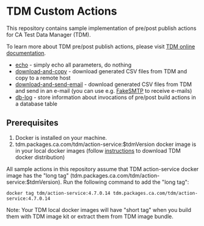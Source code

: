 # TDM Custom Actions

This repository contains sample implementation of pre/post publish actions for CA Test Data Manager (TDM).

To learn more about TDM pre/post publish actions, please visit 
[TDM online documentation](https://docops.ca.com/ca-test-data-manager/4-7/en/ca-test-data-manager-portal-in-linux/tdm-rest-actionservice-container).

   * [echo](echo/README.md) - simply echo all parameters, do nothing
   * [download-and-copy](download-and-copy/README.md) - download generated CSV files from TDM and copy to a remote host
   * [download-and-send-email](download-and-send-email/README.md) - download generated CSV files from TDM and send in an e-mail 
   (you can use e.g. [FakeSMTP](http://nilhcem.com/FakeSMTP/) to receive e-mails)
   * [db-log](db-log/README.md) - store information about invocations of pre/post build actions in a database table
   
## Prerequisites
   1. Docker is installed on your machine.
   1. tdm.packages.ca.com/tdm/action-service:$tdmVersion docker image is in your local docker images (follow 
   [instructions](https://docops.ca.com/ca-test-data-manager/4-7/en/ca-test-data-manager-portal-in-linux/install-tdm-portal-in-linux)
    to download TDM docker distribution)

All sample actions in this repository assume that TDM action-service docker image has the "long tag" 
(tdm.packages.ca.com/tdm/action-service:$tdmVersion). Run the following command to add the "long tag":

`docker tag tdm/action-service:4.7.0.14 tdm.packages.ca.com/tdm/action-service:4.7.0.14`

Note: Your TDM local docker images will have "short tag" when you build them with TDM image kit or extract them from 
TDM image bundle.
 
   
